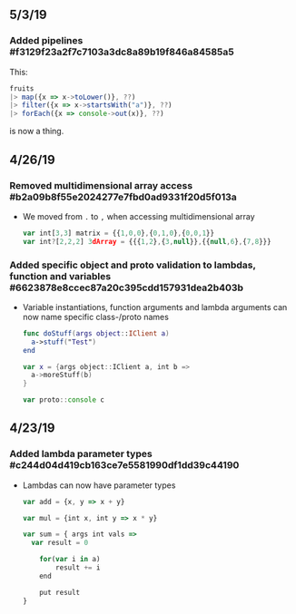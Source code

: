 ## 5/3/19

### Added pipelines #f3129f23a2f7c7103a3dc8a89b19f846a84585a5

This: 

```js
fruits
|> map({x => x->toLower()}, ??)
|> filter({x => x->startsWith("a")}, ??)
|> forEach({x => console->out(x)}, ??)
```

is now a thing.

## 4/26/19

### Removed multidimensional array access #b2a09b8f55e2024277e7fbd0ad9331f20d5f013a

* We moved from `.` to `,` when accessing multidimensional array

  ```js
  var int[3,3] matrix = {{1,0,0},{0,1,0},{0,0,1}}
  var int?[2,2,2] 3dArray = {{{1,2},{3,null}},{{null,6},{7,8}}}
  ```

### Added specific object and proto validation to lambdas, function and variables #6623878e8ccec87a20c395cdd157931dea2b403b

* Variable instantiations, function arguments and lambda arguments can now name specific class-/proto names

  ```swift
  func doStuff(args object::IClient a)
  	a->stuff("Test")
  end
  ```

  ```swift
  var x = {args object::IClient a, int b =>
  	a->moreStuff(b)
  }
  ```

  ```js
  var proto::console c
  ```

## 4/23/19

### Added lambda parameter types #c244d04d419cb163ce7e5581990df1dd39c44190

* Lambdas can now have parameter types

  ```js
  var add = {x, y => x + y}
  ```

  ```js
  var mul = {int x, int y => x * y}
  ```

  ```js
  var sum = { args int vals => 
  	var result = 0
  
      for(var i in a)
          result += i
      end
  
      put result
  }
  ```

  